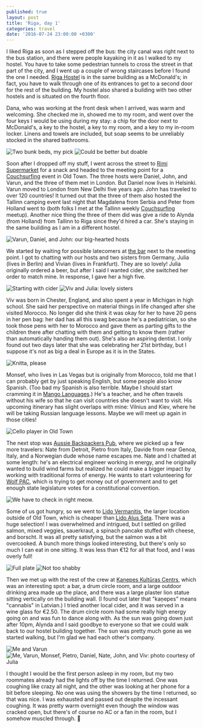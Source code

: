 ```yaml
---
published: true
layout: post
title: 'Riga, day 1'
categories: travel
date: '2016-07-24 23:00:00 +0300'
---
```

I liked Riga as soon as I stepped off the bus: the city canal was right next to the bus station, and there were people kayaking in it as I walked to my hostel. You have to take some pedestrian tunnels to cross the street in that part of the city, and I went up a couple of wrong staircases before I found the one I needed. [Riga Hostel][riga-hostel] is in the same building as a McDonald's; in fact, you have to walk through one of its entrances to get to a second door for the rest of the building. My hostel also shared a building with two other hostels and is situated on the fourth floor.

<!--more-->

Dana, who was working at the front desk when I arrived, was warm and welcoming. She checked me in, showed me to my room, and went over the four keys I would be using during my stay: a chip for the door next to McDonald's, a key to the hostel, a key to my room, and a key to my in-room locker. Linens and towels are included, but soap seems to be unreliably stocked in the shared bathrooms.

![Two bunk beds, my pick]({{site.baseurl}}/images/2016/07/24/riga-day-1/rigahostel-bunkbeds.jpeg)
![Could be better but doable]({{site.baseurl}}/images/2016/07/24/riga-day-1/rigahostel-shower.jpeg)

Soon after I dropped off my stuff, I went across the street to [Rimi Supermarket][rimi-lv] for a snack and headed to the meeting point for a [Couchsurfing][couchsurfing] event in Old Town. The three hosts were Daniel, John, and Varun, and the three of them met in London. But Daniel now lives in Helsinki. Varun moved to London from New Delhi five years ago. John has traveled to over 120 countries! It turned out that the three of them also hosted the Tallinn camping event last night that Magdalena from Serbia and Peter from Holland went to (both folks I met at the Tallinn weekly [Couchsurfing][couchsurfing] meetup). Another nice thing the three of them did was give a ride to Alynda (from Holland) from Tallinn to Riga since they'd hired a car. She's staying in the same building as I am in a different hostel.

![Varun, Daniel, and John: our big-hearted hosts]({{site.baseurl}}/images/2016/07/24/riga-day-1/kanepes-hosts.jpeg)

We started by waiting for possible latecomers at [the bar](https://www.facebook.com/garazabars) next to the meeting point. I got to chatting with our hosts and two sisters from Germany, Julia (lives in Berlin) and Vivian (lives in Frankfurt). They are so lovely! Julia originally ordered a beer, but after I said I wanted cider, she switched her order to match mine. In response, I gave her a high five.

![Starting with cider]({{site.baseurl}}/images/2016/07/24/riga-day-1/garazas-cider.jpeg)
![Viv and Julia: lovely sisters]({{site.baseurl}}/images/2016/07/24/riga-day-1/kanepes-sisters.jpeg)

Viv was born in Chester, England, and also spent a year in Michigan in high school. She said her perspective on material things in life changed after she visited Morocco. No longer did she think it was okay for her to have 20 pens in her pen bag: her dad has all this swag because he's a pediatrician, so she took those pens with her to Morocco and gave them as parting gifts to the children there after chatting with them and getting to know them (rather than automatically handing them out). She's also an aspiring dentist. I only found out two days later that she was celebrating her 21st birthday, but I suppose it's not as big a deal in Europe as it is in the States.

![Knitta, please]({{site.baseurl}}/images/2016/07/24/riga-day-1/cs-knitta.jpeg)

Monsef, who lives in Las Vegas but is originally from Morocco, told me that I can probably get by just speaking English, but some people also know Spanish. (Too bad my Spanish is also terrible. Maybe I should start cramming it in [Mango Languages](https://www.mangolanguages.com).) He's a teacher, and he often travels without his wife so that he can visit countries she doesn't want to visit. His upcoming itinerary has slight overlaps with mine: Vilnius and Kiev, where he will be taking Russian language lessons. Maybe we will meet up again in those cities!

![Cello player in Old Town]({{site.baseurl}}/images/2016/07/24/riga-day-1/cs-cello.jpeg)

The next stop was [Aussie Backpackers Pub](http://www.aussiepubriga.com), where we picked up a few more travelers: Nate from Detroit, Pietro from Italy, Davide from near Genoa, Italy, and a Norwegian dude whose name escapes me. Nate and I chatted at some length: he's an electrical engineer working in energy, and he originally wanted to build wind farms but realized he could make a bigger impact by working with traditional forms of energy. He wants to start volunteering for [Wolf PAC](http://www.wolf-pac.com), which is trying to get money out of government and to get enough state legislature votes for a constitutional convention.

![We have to check in right meow.]({{site.baseurl}}/images/2016/07/24/riga-day-1/abp-cathostel.jpeg)

Some of us got hungry, so we went to [Lido Vermanitis](http://www.lido.lv/eng/companies/restaurants/vermanitis/), the larger location outside of Old Town, which is cheaper than [Lido Alus Seta](http://www.lido.lv/eng/companies/restaurants/alus_seta/). There was a huge selection! I was overwhelmed and intrigued, but I settled on grilled salmon, mixed veggies, sauerkraut, a spinach pancake stuffed with cheese, and borscht. It was all pretty satisfying, but the salmon was a bit overcooked. A bunch more things looked interesting, but there's only so much I can eat in one sitting. It was less than €12 for all that food, and I was overly full!

![Full plate]({{site.baseurl}}/images/2016/07/24/riga-day-1/lido-dinner.jpeg)
![Not too shabby]({{site.baseurl}}/images/2016/07/24/riga-day-1/lido-receipt.jpeg)

Then we met up with the rest of the crew at [Kaņepes Kultūras Centrs](http://www.kanepes.lv), which was an interesting spot: a bar, a drum circle room, and a large outdoor drinking area made up the place, and there was a large plaster lion statue sitting vertically on the building wall. (I found out later that "kaņepes" means "cannabis" in Latvian.) I tried another local cider, and it was served in a wine glass for €2.50. The drum circle room had some really high energy going on and was fun to dance along with. As the sun was going down just after 10pm, Alynda and I said goodbye to everyone so that we could walk back to our hostel building together. The sun was pretty much gone as we started walking, but I'm glad we had each other's company.

![Me and Varun]({{site.baseurl}}/images/2016/07/24/riga-day-1/kanepes-varunme.jpeg)
![Me, Varun, Monsef, Pietro, Daniel, Nate, John, and Viv: photo courtesy of Julia]({{site.baseurl}}/images/2016/07/24/riga-day-1/kanepes-group.jpeg)

I thought I would be the first person asleep in my room, but my two roommates already had the lights off by the time I returned. One was coughing like crazy all night, and the other was looking at her phone for a bit before sleeping. No one was using the showers by the time I returned, so that was nice. I was exhausted and passed out despite the incessant coughing. It was pretty warm overnight even though the window was cracked open, but there's of course no AC or a fan in the room, but I somehow muscled through. :muscle:

[couchsurfing]: https://www.couchsurfing.com
[riga-hostel]: http://www.rigahostel.com.lv
[rimi-lv]: https://www.rimi.lv